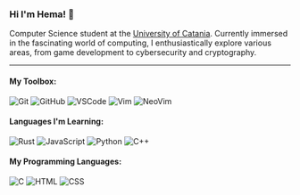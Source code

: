 ### Hi I'm Hema! 👋

Computer Science student at the [University of Catania](https://www.unict.it/).
Currently immersed in the fascinating world of computing, I enthusiastically explore various areas, from game development to cybersecurity and cryptography.

---
#### My Toolbox:

![Git](https://img.shields.io/badge/Tool-Git-F05032?style=flat-square&logo=git&logoColor=white)
![GitHub](https://img.shields.io/badge/Tool-GitHub-181717?style=flat-square&logo=github&logoColor=white)
![VSCode](https://img.shields.io/badge/Tool-VSCode-007ACC?style=flat-square&logo=visual-studio-code&logoColor=white)
![Vim](https://img.shields.io/badge/Tool-Vim-019733?style=flat-square&logo=vim&logoColor=white)
![NeoVim](https://img.shields.io/badge/Tool-NeoVim-57A143?style=flat-square&logo=neovim&logoColor=white)

#### Languages I'm Learning:

![Rust](https://img.shields.io/badge/Rust-Learning-yellow)
![JavaScript](https://img.shields.io/badge/JavaScript-Learning-yellow)
![Python](https://img.shields.io/badge/Python-Learning-yellow)
![C++](https://img.shields.io/badge/C++-Learning-yellow)

#### My Programming Languages:

![C](https://img.shields.io/badge/C-Intermediate-blue)
![HTML](https://img.shields.io/badge/HTML-Intermediate-white)
![CSS](https://img.shields.io/badge/CSS-Intermediate-black)





<!--
**emanuelelisto/emanuelelisto** is a ✨ _special_ ✨ repository because its `README.md` (this file) appears on your GitHub profile.

Here are some ideas to get you started:

- 🔭 I’m currently working on ...
- 🌱 I’m currently learning ...
- 👯 I’m looking to collaborate on ...
- 🤔 I’m looking for help with ...
- 💬 Ask me about ...
- 📫 How to reach me: ...
- 😄 Pronouns: ...
- ⚡ Fun fact: ...
-->
